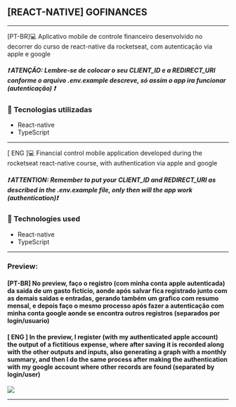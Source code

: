 ## [REACT-NATIVE] GOFINANCES </h2>
<hr>
[PT-BR]💻 Aplicativo mobile de controle financeiro desenvolvido no decorrer do curso de react-native da rocketseat, com autenticação via apple e google

<h5>❗ ATENÇÃO: Lembre-se de colocar  o seu CLIENT_ID e a REDIRECT_URI conforme o arquivo .env.example descreve, só assim o app ira funcionar (autenticação) ❗</h5>

<h3>🚀 Tecnologias utilizadas </h3>
<ul>
  <li> React-native </li>
  <li> TypeScript </li>
</ul>

<hr>
[ ENG ]💻 Financial control mobile application developed during the rocketseat react-native course, with authentication via apple and google

<h5>❗ ATTENTION: Remember to put your CLIENT_ID and REDIRECT_URI as described in the .env.example file, only then will the app work (authentication)❗</h5>


<h3>🚀 Technologies used </h3>
<ul>
    <li> React-native </li>
    <li> TypeScript </li>
</ul>

<hr>
<h3>Preview:</h3>
<h4>[PT-BR] No preview, faço o registro (com minha conta apple autenticada) da saida de um gasto fictício, aonde após salvar fica registrado junto com as demais saidas e entradas, gerando também um grafico com resumo mensal, e depois faço o mesmo processo após fazer a autenticação com minha conta google aonde se encontra outros registros (separados por login/usuario)</h4>
<h4>[ ENG ] In the preview, I register (with my authenticated apple account) the output of a fictitious expense, where after saving it is recorded along with the other outputs and inputs, also generating a graph with a monthly summary, and then I do the same process after making the authentication with my google account where other records are found (separated by login/user)</h4>
<img src="./preview/preview.gif">
<hr>

